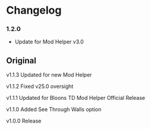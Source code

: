# Changelog

### 1.2.0

- Update for Mod Helper v3.0

## Original

v1.1.3 Updated for new Mod Helper

v1.1.2 Fixed v25.0 oversight

v1.1.1 Updated for Bloons TD Mod Helper Official Release

v1.1.0 Added See Through Walls option

v1.0.0 Release
